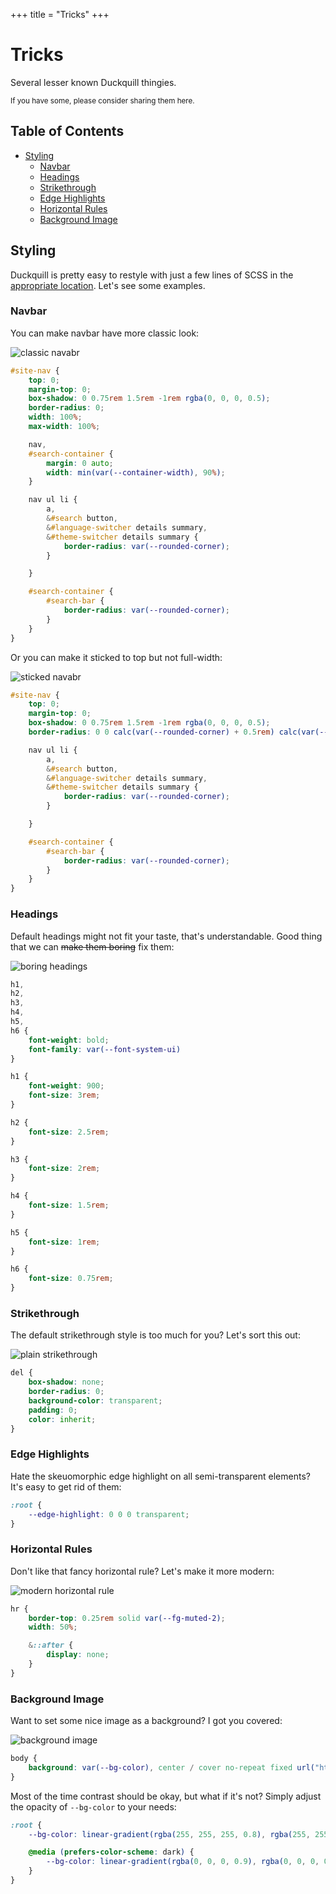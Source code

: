 +++
title = "Tricks"
+++

# Tricks

Several lesser known Duckquill thingies.

<small>If you have some, please consider sharing them here.</small>

## Table of Contents

- [Styling](#styling)
  - [Navbar](#navbar)
  - [Headings](#headings)
  - [Strikethrough](#strikethrough)
  - [Edge Highlights](#edge-highlights)
  - [Horizontal Rules](#horizontal-rules)
  - [Background Image](#background-image)

## Styling

Duckquill is pretty easy to restyle with just a few lines of SCSS in the [appropriate location](@/_index.md#custom-stylesheets). Let's see some examples.

### Navbar

You can make navbar have more classic look:

![classic navabr](https://files.catbox.moe/wd9nal.png)

```scss
#site-nav {
    top: 0;
    margin-top: 0;
    box-shadow: 0 0.75rem 1.5rem -1rem rgba(0, 0, 0, 0.5);
    border-radius: 0;
    width: 100%;
    max-width: 100%;

    nav,
    #search-container {
        margin: 0 auto;
        width: min(var(--container-width), 90%);
    }

    nav ul li {
        a,
        &#search button,
        &#language-switcher details summary,
        &#theme-switcher details summary {
            border-radius: var(--rounded-corner);
        }

    }

    #search-container {
        #search-bar {
            border-radius: var(--rounded-corner);
        }
    }
}
```

Or you can make it sticked to top but not full-width:

![sticked navabr](https://files.catbox.moe/vr62lb.png)

```scss
#site-nav {
    top: 0;
    margin-top: 0;
    box-shadow: 0 0.75rem 1.5rem -1rem rgba(0, 0, 0, 0.5);
    border-radius: 0 0 calc(var(--rounded-corner) + 0.5rem) calc(var(--rounded-corner) + 0.5rem);

    nav ul li {
        a,
        &#search button,
        &#language-switcher details summary,
        &#theme-switcher details summary {
            border-radius: var(--rounded-corner);
        }

    }

    #search-container {
        #search-bar {
            border-radius: var(--rounded-corner);
        }
    }
}
```

### Headings

Default headings might not fit your taste, that's understandable. Good thing that we can ~~make them boring~~ fix them:

![boring headings](https://files.catbox.moe/6ok740.png)

```scss
h1,
h2,
h3,
h4,
h5,
h6 {
    font-weight: bold;
    font-family: var(--font-system-ui)
}

h1 {
    font-weight: 900;
	font-size: 3rem;
}

h2 {
	font-size: 2.5rem;
}

h3 {
	font-size: 2rem;
}

h4 {
	font-size: 1.5rem;
}

h5 {
	font-size: 1rem;
}

h6 {
	font-size: 0.75rem;
}
```

### Strikethrough

The default strikethrough style is too much for you? Let's sort this out:

![plain strikethrough](https://files.catbox.moe/y2tbwm.png)

```scss
del {
    box-shadow: none;
    border-radius: 0;
    background-color: transparent;
    padding: 0;
    color: inherit;
}
```

### Edge Highlights

Hate the skeuomorphic edge highlight on all semi-transparent elements? It's easy to get rid of them:

```scss
:root {
    --edge-highlight: 0 0 0 transparent;
}
```

### Horizontal Rules

Don't like that fancy horizontal rule? Let's make it more modern:

![modern horizontal rule](https://files.catbox.moe/qyqzoy.png)

```scss
hr {
    border-top: 0.25rem solid var(--fg-muted-2);
    width: 50%;

    &::after {
        display: none;
    }
}
```

### Background Image

Want to set some nice image as a background? I got you covered:

![background image](https://files.catbox.moe/kgrgqr.png)

```scss
body {
    background: var(--bg-color), center / cover no-repeat fixed url("https://images.unsplash.com/photo-1523712999610-f77fbcfc3843?q=80&w=1170&auto=format&fit=crop&ixlib=rb-4.0.3&ixid=M3wxMjA3fDB8MHxwaG90by1wYWdlfHx8fGVufDB8fHx8fA%3D%3D");
}
```

Most of the time contrast should be okay, but what if it's not? Simply adjust the opacity of `--bg-color` to your needs:

```scss
:root {
    --bg-color: linear-gradient(rgba(255, 255, 255, 0.8), rgba(255, 255, 255, 0.8));

    @media (prefers-color-scheme: dark) {
        --bg-color: linear-gradient(rgba(0, 0, 0, 0.9), rgba(0, 0, 0, 0.9));
    }
}
```

